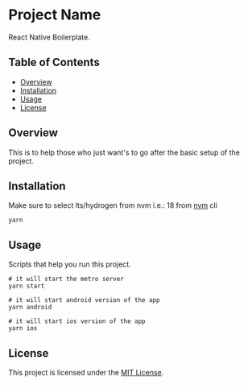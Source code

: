 # Project Name

React Native Boilerplate.

## Table of Contents

- [Overview](#overview)
- [Installation](#installation)
- [Usage](#usage)
- [License](#license)

## Overview

This is to help those who just want's to go after the basic setup of the project.

## Installation

Make sure to select lts/hydrogen from nvm i.e.: 18 from [nvm](https://github.com/nvm-sh/nvm/blob/master/README.md) cli

```shell
yarn
```

## Usage

Scripts that help you run this project. 

```shell
# it will start the metro server
yarn start

# it will start android version of the app
yarn android 

# it will start ios version of the app
yarn ios 
```

## License

This project is licensed under the [MIT License](LICENSE).
